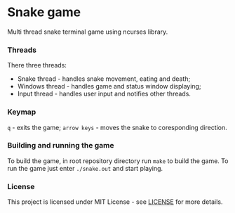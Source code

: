 # Snake game

Multi thread snake terminal game using ncurses library.

### Threads

There three threads:
* Snake thread - handles snake movement, eating and death;
* Windows thread - handles game and status window displaying;
* Input thread - handles user input and notifies other threads.

### Keymap

`q` - exits the game;
`arrow keys` - moves the snake to coresponding direction.

### Building and running the game

To build the game, in root repository directory run `make` to build the game.
To run the game just enter `./snake.out` and start playing.

### License

This project is licensed under MIT License - see [LICENSE](LICENSE) for more details.
